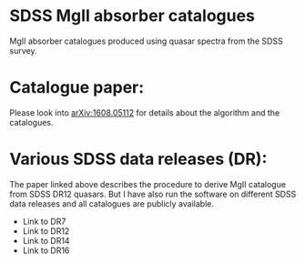 # SDSS MgII absorber catalogues
MgII absorber catalogues produced using quasar spectra from the SDSS survey.

# Catalogue paper: 
Please look into [arXiv:1608.05112](https://arxiv.org/abs/1608.05112) for details about the algorithm and the catalogues.

# Various SDSS data releases (DR):
The paper linked above describes the procedure to derive MgII catalogue from SDSS DR12 quasars. But I have also run the software on different SDSS data releases and all catalogues are publicly available.
* Link to DR7
* Link to DR12
* Link to DR14
* Link to DR16

